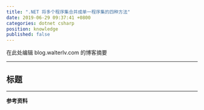 ```yaml
---
title: ".NET 将多个程序集合并成单一程序集的四种方法"
date: 2019-06-29 09:37:41 +0800
categories: dotnet csharp
position: knowledge
published: false
---
```


在此处编辑 blog.walterlv.com 的博客摘要

---

<div id="toc"></div>

## 标题

---

**参考资料**
